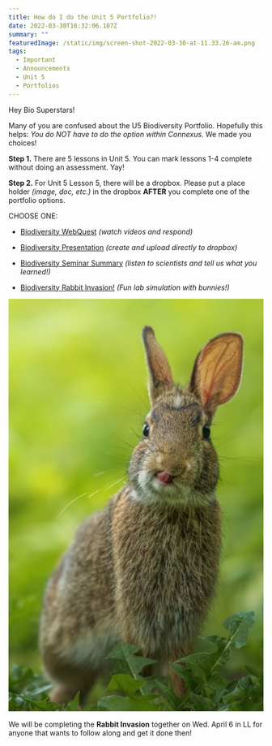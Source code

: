 ```yaml
---
title: How do I do the Unit 5 Portfolio?!
date: 2022-03-30T16:32:06.107Z
summary: ""
featuredImage: /static/img/screen-shot-2022-03-30-at-11.33.26-am.png
tags:
  - Important
  - Announcements
  - Unit 5
  - Portfolios
---
```

Hey Bio Superstars! 

Many of you are confused about the U5 Biodiversity Portfolio. Hopefully this helps: *You do NOT have to do the option within Connexus.* We made you choices! 

**Step 1.** There are 5 lessons in Unit 5. You can mark lessons 1-4 complete without doing an assessment. Yay! 

**Step 2.** For Unit 5 Lesson 5, there will be a dropbox. Please put a place holder *(image, doc, etc.)* in the dropbox **AFTER** you complete one of the portfolio options. 

CHOOSE ONE:



* [Biodiversity WebQuest](https://mnca-biology-message-board.netlify.app/posts/biodiversity-webquest/) *(watch videos and respond)*


* [Biodiversity Presentation](https://mnca-biology-message-board.netlify.app/posts/biodiversity-presentation) *(create and upload directly to dropbox)*
* [Biodiversity Seminar Summary](https://mnca-biology-message-board.netlify.app/posts/biodiversity-seminar-summary/) *(listen to scientists and tell us what you learned!)*
* [Biodiversity Rabbit Invasion!](https://mnca-biology-message-board.netlify.app/posts/biodiversity-rabbit-invasion/) *(Fun lab simulation with bunnies!)*





![](/static/img/screen-shot-2022-03-30-at-11.51.35-am.png)

We will be completing the **Rabbit Invasion** together on Wed. April 6 in LL for anyone that wants to follow along and get it done then!